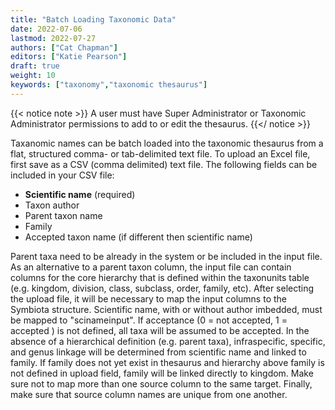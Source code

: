 ```yaml
---
title: "Batch Loading Taxonomic Data"
date: 2022-07-06
lastmod: 2022-07-27
authors: ["Cat Chapman"]
editors: ["Katie Pearson"]
draft: true
weight: 10
keywords: ["taxonomy","taxonomic thesaurus"]
---
```


{{< notice note >}}
  A user must have Super Administrator or Taxonomic Administrator permissions to add to or edit the thesaurus.
{{</ notice >}}

Taxanomic names can be batch loaded into the taxonomic thesaurus from a flat, structured comma- or tab-delimited text file. To upload an Excel file, first save as a CSV (comma delimited) text file. The following fields can be included in your CSV file:
* **Scientific name** (required)
* Taxon author
* Parent taxon name
* Family
* Accepted taxon name (if different then scientific name)

Parent taxa need to be already in the system or be included in the input file. As an alternative to a parent taxon column, the input file can contain columns for the core hierarchy that is defined within the taxonunits table (e.g. kingdom, division, class, subclass, order, family, etc). After selecting the upload file, it will be necessary to map the input columns to the Symbiota structure. Scientific name, with or without author imbedded, must be mapped to "scinameinput". If acceptance (0 = not accepted, 1 = accepted ) is not defined, all taxa will be assumed to be accepted. In the absence of a hierarchical definition (e.g. parent taxa), infraspecific, specific, and genus linkage will be determined from scientific name and linked to family. If family does not yet exist in thesaurus and hierarchy above family is not defined in upload field, family will be linked directly to kingdom. Make sure not to map more than one source column to the same target. Finally, make sure that source column names are unique from one another.
